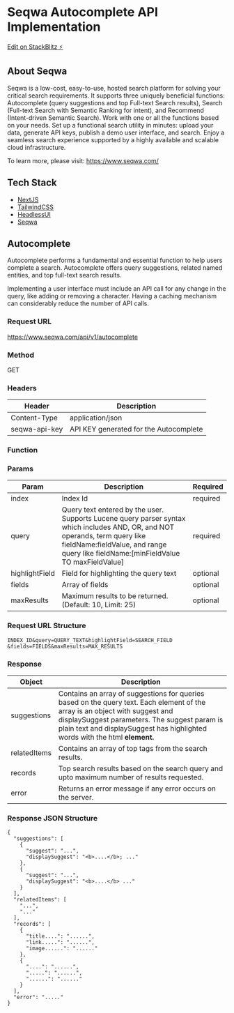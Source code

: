 # Seqwa Autocomplete API Implementation

[Edit on StackBlitz ⚡️](https://stackblitz.com/edit/seqwa-autocomplete-nextjs)

## About Seqwa

Seqwa is a low-cost, easy-to-use, hosted search platform for solving your critical search requirements. It supports three uniquely beneficial functions: Autocomplete (query suggestions and top Full-text Search results), Search (Full-text Search with Semantic Ranking for intent), and Recommend (Intent-driven Semantic Search). Work with one or all the functions based on your needs. Set up a functional search utility in minutes: upload your data, generate API keys, publish a demo user interface, and search. Enjoy a seamless search experience supported by a highly available and scalable cloud infrastructure.

To learn more, please visit: https://www.seqwa.com/

## Tech Stack

- [NextJS](https://nextjs.org/)
- [TailwindCSS](https://tailwindcss.com/)
- [HeadlessUI](https://headlessui.dev/)
- [Seqwa](https://www.seqwa.com/)

## Autocomplete

Autocomplete performs a fundamental and essential function to help users complete a search. Autocomplete offers query suggestions, related named entities, and top full-text search results.

Implementing a user interface must include an API call for any change in the query, like adding or removing a character. Having a caching mechanism can considerably reduce the number of API calls.

### Request URL

https://www.seqwa.com/api/v1/autocomplete

### Method

GET

### Headers

| Header        | Description                            |
| ------------- | -------------------------------------- |
| Content-Type  | application/json                       |
| seqwa-api-key | API KEY generated for the Autocomplete |

### Function

### Params

| Param          | Description                                                                                                                                                                                                         | Required |
| -------------- | ------------------------------------------------------------------------------------------------------------------------------------------------------------------------------------------------------------------- | -------- |
| index          | Index Id                                                                                                                                                                                                            | required |
| query          | Query text entered by the user. Supports Lucene query parser syntax which includes AND, OR, and NOT operands, term query like fieldName:fieldValue, and range query like fieldName:[minFieldValue TO maxFieldValue] | required |
| highlightField | Field for highlighting the query text                                                                                                                                                                               | optional |
| fields         | Array of fields                                                                                                                                                                                                     | optional |
| maxResults     | Maximum results to be returned. (Default: 10, Limit: 25)                                                                                                                                                            | optional |

### Request URL Structure

```https://www.seqwa.com/api/v1/autocomplete?index=
INDEX_ID&query=QUERY_TEXT&highlightField=SEARCH_FIELD
&fields=FIELDS&maxResults=MAX_RESULTS
```

### Response

| Object       | Description                                                                                                                                                                                                                                                  |
| ------------ | ------------------------------------------------------------------------------------------------------------------------------------------------------------------------------------------------------------------------------------------------------------ |
| suggestions  | Contains an array of suggestions for queries based on the query text. Each element of the array is an object with suggest and displaySuggest parameters. The suggest param is plain text and displaySuggest has highlighted words with the html <b> element. |
| relatedItems | Contains an array of top tags from the search results.                                                                                                                                                                                                       |
| records      | Top search results based on the search query and upto maximum number of results requested.                                                                                                                                                                   |
| error        | Returns an error message if any error occurs on the server.                                                                                                                                                                                                  |

### Response JSON Structure

```
{
  "suggestions": [
    {
      "suggest": "...",
      "displaySuggest": "<b>....</b>; ..."
    },
    {
      "suggest": "...",
      "displaySuggest": "<b>....</b> ..."
    }
  ],
  "relatedItems": [
    "...",
    "..."
  ],
  "records": [
    {
      "title....": "......",
      "link.....": "......",
      "image......": "......"
    },
    {
      "....": "......",
      ".....": "......",
      "......": "......"
    }
  ],
  "error": "....."
}
```
